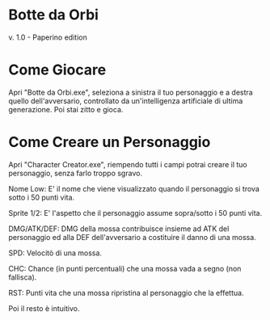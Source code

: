 # Botte da Orbi
v. 1.0 - Paperino edition

# Come Giocare
Apri "Botte da Orbi.exe", seleziona a sinistra il tuo personaggio e a destra quello dell'avversario, controllato da un'intelligenza artificiale di ultima generazione. Poi stai zitto e gioca.

# Come Creare un Personaggio
Apri "Character Creator.exe", riempendo tutti i campi potrai creare il tuo personaggio, senza farlo troppo sgravo.

 Nome Low: E' il nome che viene visualizzato quando il personaggio si trova sotto i 50 punti vita.
 
 Sprite 1/2: E' l'aspetto che il personaggio assume sopra/sotto i 50 punti vita.
 
 DMG/ATK/DEF: DMG della mossa contribuisce insieme ad ATK del personaggio ed alla DEF dell'avversario a costituire il danno di una mossa.
 
 SPD: Velocitò di una mossa.
 
 CHC: Chance (in punti percentuali) che una mossa vada a segno (non fallisca).
 
 RST: Punti vita che una mossa ripristina al personaggio che la effettua.
 
 
Poi il resto è intuitivo.
